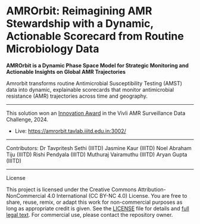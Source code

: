 # AMROrbit: Reimagining AMR Stewardship with a Dynamic, Actionable Scorecard from Routine Microbiology Data

**AMROrbit is a Dynamic Phase Space Model for Strategic Monitoring and Actionable Insights on Global AMR Trajectories**

Amrorbit transforms routine Antimicrobial Susceptibility Testing (AMST) data into dynamic, explainable scorecards that monitor antimicrobial resistance (AMR) trajectories across time and geography. 

---
This solution won an [Innovation Award](https://amr.vivli.org/data-challenge/2024-finalist-and-award-winning-solutions/) in the Vivli AMR Surveillance Data Challenge, 2024.

* Live: https://amrorbit.tavlab.iiitd.edu.in:3002/

---
Contributors:
Dr Tavpritesh Sethi (IIITD)
Jasmine Kaur (IIITD)
Noel Abraham Tiju (IIITD)
Rishi Pendyala (IIITD)
Muthuraj Vairamuthu (IIITD)
Aryan Gupta (IIITD)

---
License

This project is licensed under the Creative Commons Attribution-NonCommercial 4.0 International (CC BY-NC 4.0) License.
You are free to share, reuse, remix, or adapt this work for non-commercial purposes as long as appropriate credit is given.
See the [LICENSE](./LICENSE) file for details and [full legal text](https://creativecommons.org/licenses/by-nc/4.0/legalcode).
For commercial use, please contact the repository owner.
